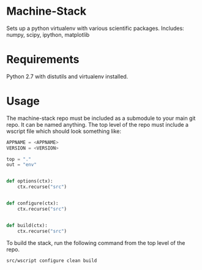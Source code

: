 Machine-Stack
============
Sets up a python virtualenv with various scientific packages.
Includes: numpy, scipy, ipython, matplotlib


Requirements
============

Python 2.7 with distutils and virtualenv installed.


Usage
=====

The machine-stack repo must be included as a submodule to your main git repo.
It can be named anything. The top level of the repo must include a wscript file
which should look something like:


```python
APPNAME = <APPNAME>
VERSION = <VERSION>

top = "."
out = "env"


def options(ctx):
    ctx.recurse("src")


def configure(ctx):
    ctx.recurse("src")


def build(ctx):
    ctx.recurse("src")
```

To build the stack, run the following command from the top level of the repo.

```
src/wscript configure clean build
```
